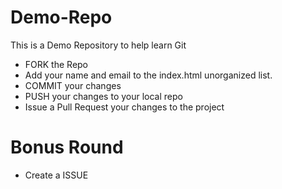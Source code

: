 Demo-Repo
===================

This is a Demo Repository to help learn Git


* FORK the Repo
* Add your name and email to the index.html unorganized list. 
* COMMIT your changes
* PUSH your changes to your local repo
* Issue a Pull Request your changes to the project 

# Bonus Round
* Create a ISSUE
